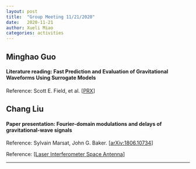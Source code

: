 ```yaml
---
layout: post
title:  "Group Meeting 11/21/2020"
date:   2020-11-21
author: Xueli Miao
categories: activities
---
```



## Minghao Guo

#### Literature reading: Fast Prediction and Evaluation of Gravitational Waveforms Using Surrogate Models 

Reference: Scott E. Field, et al. [[PRX](https://journals.aps.org/prx/abstract/10.1103/PhysRevX.4.031006)]



## Chang Liu

#### Paper presentation: Fourier-domain modulations and delays of gravitational-wave signals

Reference: Sylvain Marsat, John G. Baker. [[arXiv:1806.10734](https://arxiv.org/abs/1806.10734)]

Reference: [[Laser Interferometer Space Antenna](https://lisa-ldc.lal.in2p3.fr/static/data/pdf/LDC-manual-002.pdf)]






---
